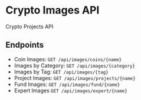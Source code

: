 # Crypto Images API
Crypto Projects API 

## Endpoints 
* Coin Images: `GET /api/images/coins/{name}`
* Images by Category: `GET /api/images/{category}`
* Images by Tag: `GET /api/images/{tag}`
* Project Images: `GET /api/images/projects/{name}`
* Fund Images: `GET /api/images/fund/{name}`
* Expert Images `GET /api/images/expert/{name}`
